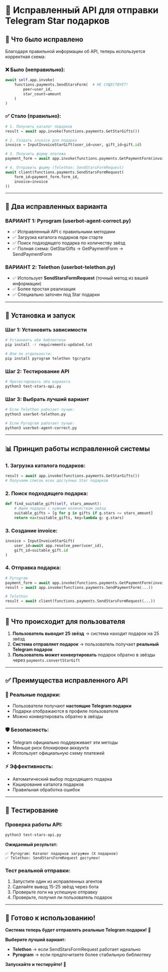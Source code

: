 # 🎁 Исправленный API для отправки Telegram Star подарков

## 🎯 Что было исправлено

Благодаря правильной информации об API, теперь используется корректная схема:

### ❌ Было (неправильно):
```python
await self.app.invoke(
    functions.payments.SendStarsForm(  # НЕ СУЩЕСТВУЕТ!
        peer=user_id,
        star_count=amount
    )
)
```

### ✅ Стало (правильно):
```python
# 1. Получить каталог подарков
result = await app.invoke(functions.payments.GetStarGifts())

# 2. Создать invoice для подарка
invoice = InputInvoiceStarGift(user_id=user, gift_id=gift.id)

# 3. Получить форму платежа
payment_form = await app.invoke(functions.payments.GetPaymentForm(invoice=invoice))

# 4. Отправить форму (Telethon: SendStarsFormRequest)
await client(functions.payments.SendStarsFormRequest(
    form_id=payment_form.form_id,
    invoice=invoice
))
```

---

## 🚀 Два исправленных варианта

### ВАРИАНТ 1: Pyrogram (userbot-agent-correct.py)
- ✅ Исправленный API с правильными методами
- ✅ Загрузка каталога подарков при старте
- ✅ Поиск подходящего подарка по количеству звёзд
- ✅ Полная схема: GetStarGifts → GetPaymentForm → SendPaymentForm

### ВАРИАНТ 2: Telethon (userbot-telethon.py)  
- ✅ Использует **SendStarsFormRequest** (точный метод из вашей информации)
- ✅ Более простая реализация
- ✅ Специально заточен под Star подарки

---

## 🔧 Установка и запуск

### Шаг 1: Установить зависимости
```bash
# Установить обе библиотеки
pip install -r requirements-updated.txt

# Или по отдельности:
pip install pyrogram telethon tgcrypto
```

### Шаг 2: Тестирование API
```bash
# Протестировать оба варианта
python3 test-stars-api.py
```

### Шаг 3: Выбрать лучший вариант
```bash
# Если Telethon работает лучше:
python3 userbot-telethon.py

# Если Pyrogram работает лучше:
python3 userbot-agent-correct.py
```

---

## 📊 Принцип работы исправленной системы

### 1. Загрузка каталога подарков:
```python
result = await app.invoke(functions.payments.GetStarGifts())
# Получаем список всех доступных Star подарков
```

### 2. Поиск подходящего подарка:
```python
def find_suitable_gift(self, stars_amount):
    # Ищем подарок с нужным количеством звёзд
    suitable_gifts = [g for g in gifts if g.stars <= stars_amount]
    return max(suitable_gifts, key=lambda g: g.stars)
```

### 3. Создание invoice:
```python
invoice = InputInvoiceStarGift(
    user_id=await app.resolve_peer(user_id),
    gift_id=suitable_gift.id
)
```

### 4. Отправка подарка:
```python
# Pyrogram
payment_form = await app.invoke(functions.payments.GetPaymentForm(invoice=invoice))
result = await app.invoke(functions.payments.SendPaymentForm(...))

# Telethon  
result = await client(functions.payments.SendStarsFormRequest(...))
```

---

## 🎯 Что происходит для пользователя

1. **Пользователь выводит 25 звёзд** → система находит подарок на 25 звёзд
2. **Система отправляет подарок** → пользователь получает **реальный Telegram подарок**
3. **Пользователь может конвертировать** подарок обратно в звёзды через `payments.convertStarGift`

---

## ✅ Преимущества исправленного API

### 🎁 Реальные подарки:
- Пользователи получают **настоящие Telegram подарки**
- Подарки отображаются в профиле пользователя
- Можно конвертировать обратно в звёзды

### 🛡️ Безопасность:
- Telegram официально поддерживает эти методы
- Меньше риск блокировки аккаунта
- Использует официальную схему платежей

### ⚡ Эффективность:
- Автоматический выбор подходящего подарка
- Кэширование каталога подарков
- Правильная обработка ошибок

---

## 🧪 Тестирование

### Проверка работы API:
```bash
python3 test-stars-api.py
```

**Ожидаемый результат:**
```
✅ Pyrogram: Каталог подарков загружен (X подарков)
✅ Telethon: SendStarsFormRequest доступен!
```

### Тест реальной отправки:
1. Запустите один из исправленных агентов
2. Сделайте вывод 15-25 звёзд через бота  
3. Проверьте логи на успешную отправку
4. Проверьте, получил ли пользователь подарок

---

## 🎉 Готово к использованию!

**Система теперь будет отправлять реальные Telegram подарки!** 🎁

**Выберите лучший вариант:**
- **Telethon** → если SendStarsFormRequest работает идеально
- **Pyrogram** → если предпочитаете более стабильную библиотеку

**Запускайте и тестируйте! 🚀**
